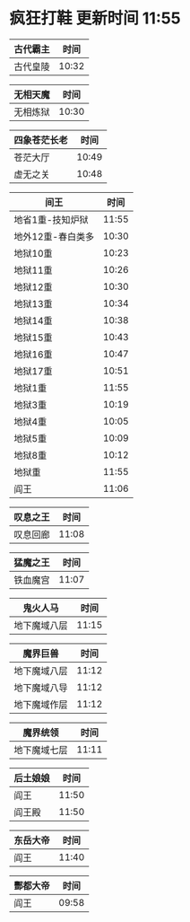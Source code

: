 # 疯狂打鞋 更新时间 11:55

| 古代霸主   | 时间    |
|--------|-------|
| 古代皇陵 | 10:32 |

| 无相天魔   | 时间    |
|--------|-------|
| 无相炼狱 | 10:30 |

| 四象苍茫长老   | 时间    |
|--------|-------|
| 苍茫大厅 | 10:49 |
| 虚无之关 | 10:48 |

| 间王   | 时间    |
|--------|-------|
| 地省1重-技知炉狱 | 11:55 |
| 地外12重-春白类多 | 10:30 |
| 地狱10重 | 10:23 |
| 地狱11重 | 10:26 |
| 地狱12重 | 10:30 |
| 地狱13重 | 10:34 |
| 地狱14重 | 10:38 |
| 地狱15重 | 10:43 |
| 地狱16重 | 10:47 |
| 地狱17重 | 10:51 |
| 地狱1重 | 11:55 |
| 地狱3重 | 10:19 |
| 地狱4重 | 10:05 |
| 地狱5重 | 10:09 |
| 地狱8重 | 10:12 |
| 地狱重 | 11:55 |
| 阎王 | 11:06 |

| 叹息之王   | 时间    |
|--------|-------|
| 叹息回廊 | 11:08 |

| 猛魔之王   | 时间    |
|--------|-------|
| 铁血魔宫 | 11:07 |

| 鬼火人马   | 时间    |
|--------|-------|
| 地下魔域八层 | 11:15 |

| 魔界巨兽   | 时间    |
|--------|-------|
| 地下魔域八层 | 11:12 |
| 地下魔域八导 | 11:12 |
| 地下魔域作层 | 11:12 |

| 魔界统领   | 时间    |
|--------|-------|
| 地下魔域七层 | 11:11 |

| 后土娘娘   | 时间    |
|--------|-------|
| 阎王 | 11:50 |
| 阎王殿 | 11:50 |

| 东岳大帝   | 时间    |
|--------|-------|
| 阎王 | 11:40 |

| 酆都大帝   | 时间    |
|--------|-------|
| 阎王 | 09:58 |
